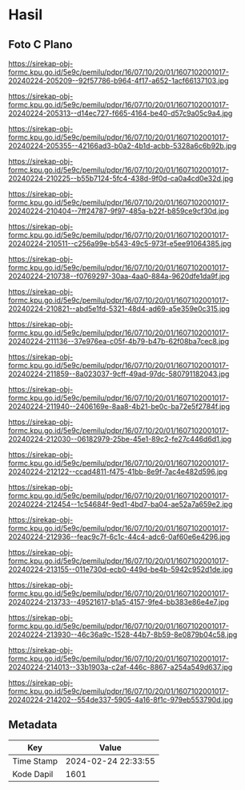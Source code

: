 # Hasil

## Foto C Plano

https://sirekap-obj-formc.kpu.go.id/5e9c/pemilu/pdpr/16/07/10/20/01/1607102001017-20240224-205209--92f57786-b964-4f17-a652-1acf66137103.jpg

https://sirekap-obj-formc.kpu.go.id/5e9c/pemilu/pdpr/16/07/10/20/01/1607102001017-20240224-205313--d14ec727-f665-4164-be40-d57c9a05c9a4.jpg

https://sirekap-obj-formc.kpu.go.id/5e9c/pemilu/pdpr/16/07/10/20/01/1607102001017-20240224-205355--42166ad3-b0a2-4b1d-acbb-5328a6c6b92b.jpg

https://sirekap-obj-formc.kpu.go.id/5e9c/pemilu/pdpr/16/07/10/20/01/1607102001017-20240224-210225--b55b7124-5fc4-438d-9f0d-ca0a4cd0e32d.jpg

https://sirekap-obj-formc.kpu.go.id/5e9c/pemilu/pdpr/16/07/10/20/01/1607102001017-20240224-210404--7ff24787-9f97-485a-b22f-b859ce9cf30d.jpg

https://sirekap-obj-formc.kpu.go.id/5e9c/pemilu/pdpr/16/07/10/20/01/1607102001017-20240224-210511--c256a99e-b543-49c5-973f-e5ee91064385.jpg

https://sirekap-obj-formc.kpu.go.id/5e9c/pemilu/pdpr/16/07/10/20/01/1607102001017-20240224-210738--f0769297-30aa-4aa0-884a-9620dfe1da9f.jpg

https://sirekap-obj-formc.kpu.go.id/5e9c/pemilu/pdpr/16/07/10/20/01/1607102001017-20240224-210821--abd5e1fd-5321-48d4-ad69-a5e359e0c315.jpg

https://sirekap-obj-formc.kpu.go.id/5e9c/pemilu/pdpr/16/07/10/20/01/1607102001017-20240224-211136--37e976ea-c05f-4b79-b47b-62f08ba7cec8.jpg

https://sirekap-obj-formc.kpu.go.id/5e9c/pemilu/pdpr/16/07/10/20/01/1607102001017-20240224-211859--8a023037-9cff-49ad-97dc-580791182043.jpg

https://sirekap-obj-formc.kpu.go.id/5e9c/pemilu/pdpr/16/07/10/20/01/1607102001017-20240224-211940--2406169e-8aa8-4b21-be0c-ba72e5f2784f.jpg

https://sirekap-obj-formc.kpu.go.id/5e9c/pemilu/pdpr/16/07/10/20/01/1607102001017-20240224-212030--06182979-25be-45e1-89c2-fe27c446d6d1.jpg

https://sirekap-obj-formc.kpu.go.id/5e9c/pemilu/pdpr/16/07/10/20/01/1607102001017-20240224-212122--ccad4811-f475-41bb-8e9f-7ac4e482d596.jpg

https://sirekap-obj-formc.kpu.go.id/5e9c/pemilu/pdpr/16/07/10/20/01/1607102001017-20240224-212454--1c54684f-9ed1-4bd7-ba04-ae52a7a659e2.jpg

https://sirekap-obj-formc.kpu.go.id/5e9c/pemilu/pdpr/16/07/10/20/01/1607102001017-20240224-212936--feac9c7f-6c1c-44c4-adc6-0af60e6e4296.jpg

https://sirekap-obj-formc.kpu.go.id/5e9c/pemilu/pdpr/16/07/10/20/01/1607102001017-20240224-213155--011e730d-ecb0-449d-be4b-5942c952d1de.jpg

https://sirekap-obj-formc.kpu.go.id/5e9c/pemilu/pdpr/16/07/10/20/01/1607102001017-20240224-213733--49521617-b1a5-4157-9fe4-bb383e86e4e7.jpg

https://sirekap-obj-formc.kpu.go.id/5e9c/pemilu/pdpr/16/07/10/20/01/1607102001017-20240224-213930--46c36a9c-1528-44b7-8b59-8e0879b04c58.jpg

https://sirekap-obj-formc.kpu.go.id/5e9c/pemilu/pdpr/16/07/10/20/01/1607102001017-20240224-214013--33b1903a-c2af-446c-8867-a254a549d637.jpg

https://sirekap-obj-formc.kpu.go.id/5e9c/pemilu/pdpr/16/07/10/20/01/1607102001017-20240224-214202--554de337-5905-4a16-8f1c-979eb553790d.jpg


## Metadata

| Key        | Value               |
| ---------- | ------------------- |
| Time Stamp | 2024-02-24 22:33:55 |
| Kode Dapil | 1601                |



